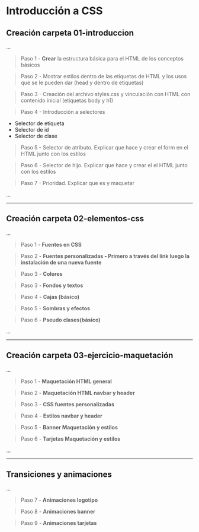 # Introducción a CSS

## Creación carpeta 01-introduccion

...

> Paso 1 - **Crear** la estructura básica para el HTML de los conceptos básicos

> Paso 2 - Mostrar estilos dentro de las etiquetas de HTML y los usos que se le pueden dar (head y dentro de etiquetas)

> Paso 3 - Creación del archivo styles.css y vinculación con HTML con contenido inicial (etiquetas body y h1)

> Paso 4 - Introducción a selectores

- Selector de etiqueta
- Selector de id
- Selector de clase

> Paso 5 - Selector de atributo. Explicar que hace y crear el form en el HTML junto con los estilos

> Paso 6 - Selector de hijo. Explicar que hace y crear el el HTML junto con los estilos

> Paso 7 - Prioridad. Explicar que es y maquetar

...

---

## Creación carpeta 02-elementos-css

...

> Paso 1 - **Fuentes en CSS**

> Paso 2 - **Fuentes personalizadas - Primero a través del link luego la instalación de una nueva fuente**

> Paso 3 - **Colores**

> Paso 3 - **Fondos y textos**

> Paso 4 - **Cajas (básico)**

> Paso 5 - **Sombras y efectos**

> Paso 6 - **Pseudo clases(básico)**

...

---

## Creación carpeta 03-ejercicio-maquetación

<!-- TODO: Preguntar al Marquitos si ya es mucho todo el diseño jaja -->

...

> Paso 1 - **Maquetación HTML general**

> Paso 2 - **Maquetación HTML navbar y header**

> Paso 3 - **CSS fuentes personalizadas**

> Paso 4 - **Estilos navbar y header**

> Paso 5 - **Banner Maquetación y estilos**

> Paso 6 - **Tarjetas Maquetación y estilos**

...

---

## Transiciones y animaciones

<!-- TODO: Preguntar al Marquitos si ya es mucho todo el diseño jaja -->

...

> Paso 7 - **Animaciones logotipo**

> Paso 8 - **Animaciones banner**

> Paso 9 - **Animaciones tarjetas**
